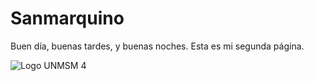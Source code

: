 # Sanmarquino
Buen día, buenas tardes, y buenas noches. Esta es mi segunda página.

![Logo UNMSM 4](https://user-images.githubusercontent.com/114767318/195122359-df4d8656-6d2c-42bf-86e6-6139d19cff51.png)
